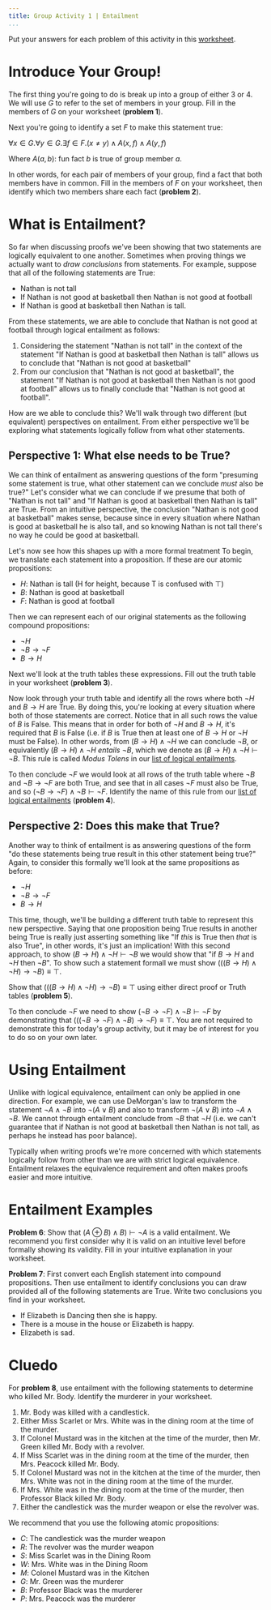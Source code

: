 ```yaml
---
title: Group Activity 1 | Entailment
...
```


Put your answers for each problem of this activity in this [worksheet](/files/group1.pdf).

# Introduce Your Group!

The first thing you're going to do is break up into a group of either 3 or 4. We will use $G$ to refer to the set of members in your group. Fill in the members of $G$ on your worksheet (**problem 1**).

Next you're going to identify a set $F$ to make this statement true: 

$\forall x \in G. \forall y \in G. \exists f \in F. (x \neq y) \land A(x,f) \land A(y,f)$

Where $A(a,b)$: fun fact $b$ is true of group member $a$. 

In other words, for each pair of members of your group, find a fact that both members have in common. Fill in the members of $F$ on your worksheet, then identify which two members share each fact (**problem 2**).


# What is Entailment?

So far when discussing proofs we've been showing that two statements are logically equivalent to one another. Sometimes when proving things we actually want to *draw conclusions* from statements. For example, suppose that all of the following statements are True:
 
- Nathan is not tall
- If Nathan is not good at basketball then Nathan is not good at football
- If Nathan is good at basketball then Nathan is tall.

From these statements, we are able to conclude that Nathan is not good at football through logical entailment as follows:

1. Considering the statement "Nathan is not tall" in the context of the statement "If Nathan is good at basketball then Nathan is tall" allows us to conclude that "Nathan is not good at basketball"
1. From our conclusion that "Nathan is not good at basketball", the statement "If Nathan is not good at basketball then Nathan is not good at football" allows us to finally conclude that "Nathan is not good at football".

How are we able to conclude this? We'll walk through two different (but equivalent) perspectives on entailment. From either perspective we'll be exploring what statements logically follow from what other statements.


## Perspective 1: What else needs to be True?

We can think of entailment as answering questions of the form "presuming some statement is true, what other statement can we conclude *must* also be true?" Let's consider what we can conclude if we presume that both of "Nathan is not tall" and "If Nathan is good at basketball then Nathan is tall" are True. From an intuitive perspective, the conclusion "Nathan is not good at basketball" makes sense, because since in every situation where Nathan is good at basketball he is also tall, and so knowing Nathan is not tall there's no way he could be good at basketball. 

Let's now see how this shapes up with a more formal treatment
To begin, we translate each statement into a proposition. If these are our atomic propositions:

- $H$: Nathan is tall (H for height, because T is confused with $\top$)
- $B$: Nathan is good at basketball
- $F$: Nathan is good at football

Then we can represent each of our original statements as the following compound propositions:

- $\lnot H$
- $\lnot B \rightarrow \lnot F$
- $B\rightarrow H$

Next we'll look at the truth tables these expressions. Fill out the truth table in your worksheet (**problem 3**). 

Now look through your truth table and identify all the rows where both $\lnot H$ and $B \rightarrow H$ are True. By doing this, you're looking at every situation where both of those statements are correct. Notice that in all such rows the value of $B$ is False. This means that in order for both of $\lnot H$ and $B \rightarrow H$, it's required that $B$ is False (i.e. if $B$ is True then at least one of $B \rightarrow H$ or $\lnot H$ must be False). In other words, from $(B \rightarrow H) \land \lnot H$ we can conclude $\lnot B$, or equivalently $(B \rightarrow H) \land \lnot H$ *entails* $\lnot B$, which we denote as $(B \rightarrow H) \land \lnot H \vdash \lnot B$. This rule is called *Modus Tolens* in our [list of logical entailments](https://www.cs.virginia.edu/~njb2b/cs2120/f2021/axioms.html).

To then conclude $\lnot F$ we would look at all rows of the truth table where $\lnot B$ and $\lnot B \rightarrow \lnot F$ are both True, and see that in all cases $\lnot F$ must also be True, and so $( \lnot B \rightarrow \lnot F ) \wedge \lnot B \vdash \lnot F$. Identify the name of this rule from our [list of logical entailments](https://www.cs.virginia.edu/~njb2b/cs2120/f2021/axioms.html) (**problem 4**).

## Perspective 2: Does this make that True?

Another way to think of entailment is as answering questions of the form "do these statements being true result in this other statement being true?" Again, to consider this formally we'll look at the same propositions as before:

- $\lnot H$
- $\lnot B \rightarrow \lnot F$
- $B\rightarrow H$

This time, though, we'll be building a different truth table to represent this new perspective. Saying that one proposition being True results in another being True is really just asserting something like "If *this* is True then *that* is also True", in other words, it's just an implication! With this second approach, to show $(B \rightarrow H) \land \lnot H \vdash \lnot B$ we would show that "if $B \rightarrow H$ and $\lnot H$ then $\lnot B$". To show such a statement formall we must show $\Big(\big( (B \rightarrow H) \land \lnot H \big)  \rightarrow \lnot B \Big) \equiv \top$.

Show that $\Big(\big( (B \rightarrow H) \land \lnot H \big)  \rightarrow \lnot B \Big) \equiv \top$ using either direct proof or Truth tables (**problem 5**).

To then conclude $\lnot F$ we need to show $( \lnot B \rightarrow \lnot F ) \wedge \lnot B \vdash \lnot F$ by demonstrating that $\Big( \big( ( \lnot B \rightarrow \lnot F ) \wedge \lnot B \big) \rightarrow \lnot F \Big) \equiv \top$. You are not required to demonstrate this for today's group activity, but it may be of interest for you to do so on your own later.

# Using Entailment

Unlike with logical equivalence, entailment can only be applied in one direction. For example, we can use DeMorgan's law to transform the statement $\lnot A \land \lnot B$ into $\lnot (A \lor B)$ and also to transform $\lnot (A \lor B)$ into $\lnot A \land \lnot B$. We cannot through entailment conclude from $\lnot B$ that $\lnot H$ (i.e. we can't guarantee that if Nathan is not good at basketball then Nathan is not tall, as perhaps he instead has poor balance).

Typically when writing proofs we're more concerned with which statements logically follow from other than we are with strict logical equivalence. Entailment relaxes the equivalence requirement and often makes proofs easier and more intuitive.

# Entailment Examples

**Problem 6**: Show that $(A \oplus B) \land B) \vdash \lnot A$ is a valid entailment. We recommend you first consider why it is valid on an intuitive level before formally showing its validity. Fill in your intuitive explanation in your worksheet.

**Problem 7**: First convert each English statement into compound propositions. Then use entailment to identify conclusions you can draw provided all of the following statements are True. Write two conclusions you find in your worksheet.

- If Elizabeth is Dancing then she is happy.
- There is a mouse in the house or Elizabeth is happy.
- Elizabeth is sad.

# Cluedo

For **problem 8**, use entailment with the following statements to determine who killed Mr. Body. Identify the murderer in your worksheet.

1. Mr. Body was killed with a candlestick.
1. Either Miss Scarlet or Mrs. White was in the dining room at the time of the murder.
1. If Colonel Mustard was in the kitchen at the time of the murder, then Mr. Green killed Mr. Body with a revolver.
1. If Miss Scarlet was in the dining room at the time of the murder, then Mrs. Peacock killed Mr. Body.
1. If Colonel Mustard was not in the kitchen at the time of the murder, then Mrs. White was not in the dining room at the time of the murder.
1. If Mrs. White was in the dining room at the time of the murder, then Professor Black killed Mr. Body.
1. Either the candlestick was the murder weapon or else the revolver was.

We recommend that you use the following atomic propositions:

- $C$: The candlestick was the murder weapon
- $R$: The revolver was the murder weapon
- $S$: Miss Scarlet was in the Dining Room
- $W$: Mrs. White was in the Dining Room
- $M$: Colonel Mustard was in the Kitchen
- $G$: Mr. Green was the murderer
- $B$: Professor Black was the murderer
- $P$: Mrs. Peacock was the murderer


